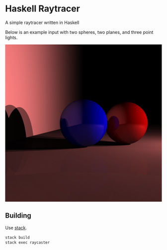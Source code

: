 # Haskell Raytracer

A simple raytracer written in Haskell

Below is an example input with two spheres, two planes, and three point lights.

![](images/image.png)

## Building

Use [stack](http://haskellstack.org).

```
stack build
stack exec raycaster
```

